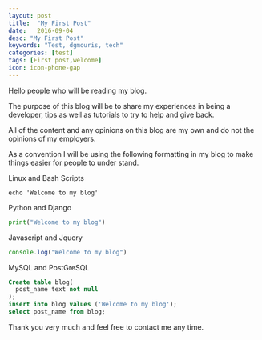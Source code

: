 ```yaml
---
layout: post
title:  "My First Post"
date:   2016-09-04
desc: "My First Post"
keywords: "Test, dgmouris, tech"
categories: [test]
tags: [First post,welcome]
icon: icon-phone-gap
---
```


Hello people who will be reading my blog.

The purpose of this blog will be to share my experiences in being a developer, tips as well as tutorials to try to help and give back.

All of the content and any opinions on this blog are my own and do not the opinions of my employers.


As a convention I will be using the following formatting in my blog to make things easier for people to under stand.

Linux and Bash Scripts
```
echo 'Welcome to my blog'
```

Python and Django
``` python
print("Welcome to my blog")
```

Javascript and Jquery
``` javascript
console.log("Welcome to my blog")
```

MySQL and PostGreSQL
``` sql
Create table blog(
  post_name text not null
);
insert into blog values ('Welcome to my blog');
select post_name from blog;
```

Thank you very much and feel free to contact me any time.